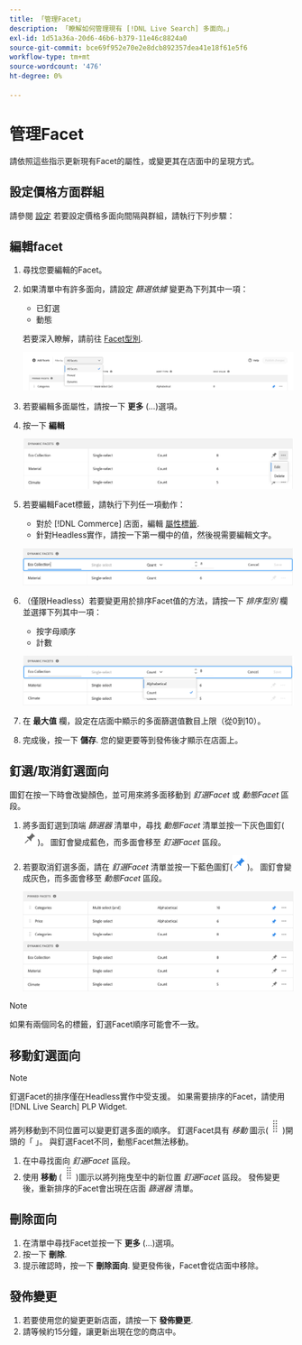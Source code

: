 ```yaml
---
title: 「管理Facet」
description: 「瞭解如何管理現有 [!DNL Live Search] 多面向。」
exl-id: 1d51a36a-20d6-46b6-b379-11e46c8824a0
source-git-commit: bce69f952e70e2e8dcb892357dea41e18f61e5f6
workflow-type: tm+mt
source-wordcount: '476'
ht-degree: 0%

---
```


# 管理Facet

請依照這些指示更新現有Facet的屬性，或變更其在店面中的呈現方式。

## 設定價格方面群組

請參閱 [設定](settings.md) 若要設定價格多面向間隔與群組，請執行下列步驟：

## 編輯facet

1. 尋找您要編輯的Facet。
1. 如果清單中有許多面向，請設定 *篩選依據* 變更為下列其中一項：

   * 已釘選
   * 動態

   若要深入瞭解，請前往 [Facet型別](facets-type.md).

   ![篩選Facet](assets/facets-filter-by-cropped.png)

1. 若要編輯多面屬性，請按一下 **更多** (...)選項。
1. 按一下 **編輯**

   ![編輯選項](assets/facet-edit-menu.png)

1. 若要編輯Facet標籤，請執行下列任一項動作：

   * 對於 [!DNL Commerce] 店面，編輯 [屬性標籤](https://experienceleague.adobe.com/docs/commerce-admin/catalog/product-attributes/product-attributes.html).
   * 針對Headless實作，請按一下第一欄中的值，然後視需要編輯文字。

   ![編輯標籤](assets/facet-edit-label.png)

1. （僅限Headless）若要變更用於排序Facet值的方法，請按一下 *排序型別* 欄並選擇下列其中一項：

   * 按字母順序
   * 計數

   ![編輯計數](assets/facets-edit-count.png)

1. 在 **最大值** 欄，設定在店面中顯示的多面篩選值數目上限（從0到10）。
1. 完成後，按一下 **儲存**.
您的變更要等到發佈後才顯示在店面上。

## 釘選/取消釘選面向

圖釘在按一下時會改變顏色，並可用來將多面移動到 *釘選Facet* 或 *動態Facet* 區段。

1. 將多面釘選到頂端 *篩選器* 清單中，尋找 *動態Facet* 清單並按一下灰色圖釘(![圖釘選擇器](assets/btn-pin-gray.png))。
圖釘會變成藍色，而多面會移至 *釘選Facet* 區段。
1. 若要取消釘選多面，請在 *釘選Facet* 清單並按一下藍色圖釘(![圖釘選擇器](assets/btn-pin-blue.png))。
圖釘會變成灰色，而多面會移至 *動態Facet* 區段。

   ![釘選和動態Facet](assets/facets-pinned-unpinned.png)

>[!NOTE]
>
>如果有兩個同名的標籤，釘選Facet順序可能會不一致。

## 移動釘選面向

>[!NOTE]
>
>釘選Facet的排序僅在Headless實作中受支援。 如果需要排序的Facet，請使用 [!DNL Live Search] PLP Widget.

將列移動到不同位置可以變更釘選多面的順序。 釘選Facet具有 *移動* 圖示(![移動選擇器](assets/btn-move.png))開頭的「 」。 與釘選Facet不同，動態Facet無法移動。

1. 在中尋找面向 *釘選Facet* 區段。
1. 使用 **移動** (![移動選擇器](assets/btn-move.png))圖示以將列拖曳至中的新位置 *釘選Facet* 區段。
發佈變更後，重新排序的Facet會出現在店面 *篩選器* 清單。

## 刪除面向

1. 在清單中尋找Facet並按一下 **更多** (...)選項。
1. 按一下 **刪除**.
1. 提示確認時，按一下 **刪除面向**.
變更發佈後，Facet會從店面中移除。

## 發佈變更

1. 若要使用您的變更更新店面，請按一下 **發佈變更**.
1. 請等候約15分鐘，讓更新出現在您的商店中。

